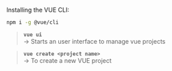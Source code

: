 Installing the VUE CLI:
```bash
npm i -g @vue/cli
```

> **`vue ui`**<br>
> → Starts an user interface to manage vue projects

> **`vue create <project name>`**<br>
> → To create a new VUE project
